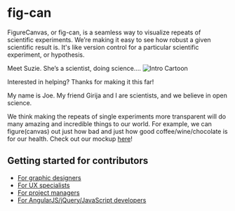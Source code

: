 # fig-can

FigureCanvas, or fig-can, is a seamless way to visualize repeats of scientific experiments. We’re making it easy to see how robust a given scientific result is. It's like version control for a particular scientific experiment, or hypothesis.

Meet Suzie. She’s a scientist, doing science….
![Intro Cartoon](/img/suzie_the_scientist.jpg)

Interested in helping? Thanks for making it this far!

My name is Joe. My friend Girija and I are scientists, and we believe in open science.

We think making the repeats of single experiments more transparent will do many amazing and incredible things to our world. For example, we can figure(canvas) out just how bad and just how good coffee/wine/chocolate is for our health.
Check out our mockup [here](img/fig-can-mockup.png)!

## Getting started for contributors

- [For graphic designers](CONTRIBUTING.md#for-graphic-designers)
- [For UX specialists](CONTRIBUTING.md#for-ux-specialists)
- [For project managers](CONTRIBUTING.md#for-project-managers)
- [For AngularJS/jQuery/JavaScript developers](CONTRIBUTING.md#for-developers)
